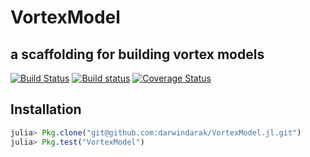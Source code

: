 # VortexModel

a scaffolding for building vortex models
----------------------------------------
[![Build Status](https://img.shields.io/travis/darwindarak/VortexModel.jl.svg?style=flat-square&label=build)](https://travis-ci.org/darwindarak/VortexModel.jl)
[![Build status](https://img.shields.io/appveyor/ci/darwindarak/VortexModel-jl.svg?style=flat-square&label=windows)](https://ci.appveyor.com/project/darwindarak/VortexModel-jl/branch/master)
[![Coverage Status](http://img.shields.io/coveralls/darwindarak/VortexModel.jl.svg?style=flat-square)](https://coveralls.io/r/darwindarak/VortexModel.jl?branch=master)

## Installation

```julia
julia> Pkg.clone("git@github.com:darwindarak/VortexModel.jl.git")
julia> Pkg.test("VortexModel")
```
